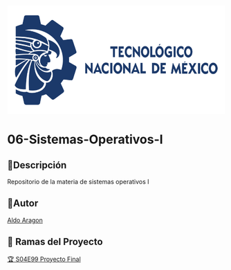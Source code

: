 <center> <img src="./md/images/itgam_cover.png" atl="Itgam banner"> </center>

# 06-Sistemas-Operativos-I

## 🧾Descripción

Repositorio de la materia de sistemas operativos I

## 👤Autor

[Aldo Aragon](https://github.com/AldoArag)

## 🌿 Ramas del Proyecto

[🏆 S04E99 Proyecto Final](#)